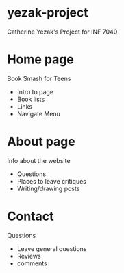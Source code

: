 # yezak-project
Catherine Yezak's Project for INF 7040

# Home page
Book Smash for Teens
* Intro to page
* Book lists
* Links
* Navigate Menu

# About page
Info about the website
* Questions
* Places to leave critiques
* Writing/drawing posts

# Contact
Questions
* Leave general questions
* Reviews
* comments

